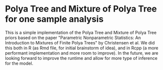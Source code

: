 # Polya Tree and Mixture of Polya Tree for one sample analysis

This is a simple implementation of the Polya Tree and Mixture of Polya Tree priors based on the paper "Parametric Nonparametric Statistics: An Introduction to Mixtures of Finite Polya Trees" by Christensen et al. We did this both in R (as Rmd file, for initial brainstorm of idea), and in Rcpp (a more performant implementation and more room to improve). In the future, we are looking forward to improve the runtime and allow for more type of inference for the model.
